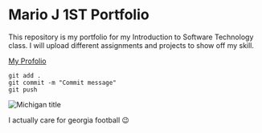 # Mario J 1ST Portfolio

This repository is my portfolio for my Introduction to Software Technology class. I will upload different assignments and projects to show off my skill. 

[My Profolio](https://github.com/cashahtmade/ist-protfolio-mario3.git)

```
git add .
git commit -m "Commit message"
git push
```

![Michigan title](https:/ca-times.brightspotcdn.com/dims4/default/1bfd441/2147483647/strip/true/crop/6000x3999+0+0/resize/2000x1333!/quality/75/?url=https%3A%2F%2Fcalifornia-times-brightspot.s3.amazonaws.com%2F99%2Ff8%2F25ba13174ea68073b0999547c64e%2Fcfp-washington-michigan-football-88009.jpg.)

I actually care for georgia football :wink:
